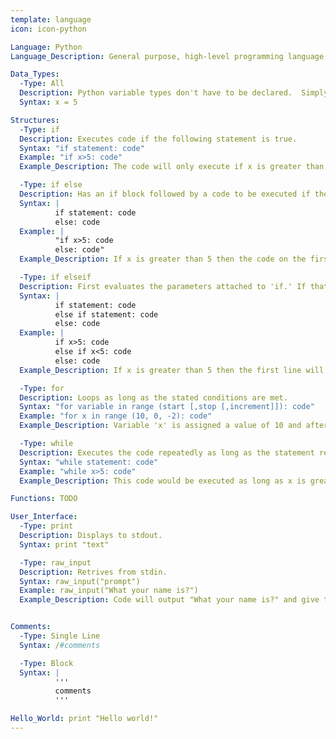 ```yaml
---
template: language
icon: icon-python

Language: Python
Language_Description: General purpose, high-level programming language.

Data_Types:
  -Type: All
  Description: Python variable types don't have to be declared.  Simply creating a variable and setting it equal (with '=') to a value works.
  Syntax: x = 5

Structures:
  -Type: if
  Description: Executes code if the following statement is true.
  Syntax: "if statement: code"
  Example: "if x>5: code"
  Example_Description: The code will only execute if x is greater than 5.

  -Type: if else
  Description: Has an if block followed by a code to be executed if the if block isn't.
  Syntax: |
          if statement: code
          else: code
  Example: |
          "if x>5: code
          else: code"
  Example_Description: If x is greater than 5 then the code on the first line will be executed.  If x isn't greater than 5 then the second line of code will be executed.

  -Type: if elseif
  Description: First evaluates the parameters attached to 'if.' If that returns false then the code moves on to evaluate the 'else if.' If the else if also returns false then the program will execute the last code (the part following 'else').  Only the first statement to return true will be executed!
  Syntax: |
          if statement: code
          else if statement: code
          else: code
  Example: |
          if x>5: code
          else if x<5: code
          else: code
  Example_Description: If x is greater than 5 then the first line will execute.  If x is less than 5 then the second line will execute. If x is 5 then the third line will execute.

  -Type: for
  Description: Loops as long as the stated conditions are met.
  Syntax: "for variable in range (start [,stop [,increment]]): code"
  Example: "for x in range (10, 0, -2): code"
  Example_Description: Variable 'x' is assigned a value of 10 and after each execution of the code x's value is decreased by 2.  The code will execute until x equals 0.

  -Type: while
  Description: Executes the code repeatedly as long as the statement remains true.
  Syntax: "while statement: code"
  Example: "while x>5: code"
  Example_Description: This code would be executed as long as x is greater than 5 and would repeatedly execute until x wasn't greater than 5.

Functions: TODO

User_Interface:
  -Type: print
  Description: Displays to stdout.
  Syntax: print "text"

  -Type: raw_input
  Description: Retrives from stdin.
  Syntax: raw_input("prompt")
  Example: raw_input("What your name is?")
  Example_Description: Code will output "What your name is?" and give the chance for text to be input.


Comments:
  -Type: Single Line
  Syntax: /#comments

  -Type: Block
  Syntax: |
          '''
          comments
          '''

Hello_World: print "Hello world!"
---
```

